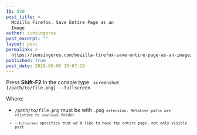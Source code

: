```yaml
---
ID: 520
post_title: >
  Mozilla Firefox. Save Entire Page as an
  Image
author: sunsingerus
post_excerpt: ""
layout: post
permalink: >
  https://sunsingerus.com/mozilla-firefox-save-entire-page-as-an-image/
published: true
post_date: 2018-09-05 10:07:18
---
```

Press <strong>Shift-F2</strong>
In the console type 
<code>
screenshot [/path/to/file.png] --fullscreen
</code>

Where:
<ul>
<li><code>/path/to/file.png</code> must be with <code>.png<code> extension. Relative paths are relative to <code>downloads</code> folder</li>
<li><code>--fullscreen</code> specifies that we'd like to have the entire page, not only visible part</li>
</ul>